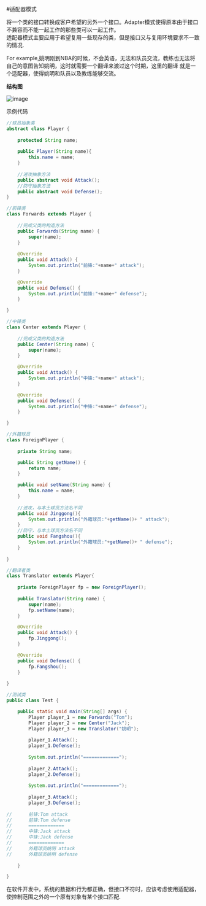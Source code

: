 #适配器模式

将一个类的接口转换成客户希望的另外一个接口。Adapter模式使得原本由于接口不兼容而不能一起工作的那些类可以一起工作。<br>
适配器模式主要应用于希望复用一些现存的类，但是接口又与复用环境要求不一致的情况.

For example,姚明刚到NBA的时候，不会英语，无法和队员交流，教练也无法将自己的意图告知姚明，这时就需要一个翻译来渡过这个时期，这里的翻译
就是一个适配器，使得姚明和队员以及教练能够交流。



**结构图**

![image](https://github.com/shishengjia/DesignPattern/blob/master/Pic/Adapter.jpg)

示例代码

```java
//球员抽象类
abstract class Player {
	
	protected String name;
	
	public Player(String name){
		this.name = name;
	}
	
	//进攻抽象方法
	public abstract void Attack();
	//防守抽象方法
	public abstract void Defense();
}
```

```java
//前锋类
class Forwards extends Player {
	
	//完成父类的构造方法
	public Forwards(String name) {
		super(name);
	}
	
	@Override
	public void Attack() {
		System.out.println("前锋:"+name+" attack");
	}

	@Override
	public void Defense() {
		System.out.println("前锋:"+name+" defense");
	}

}
```

```java
//中锋类
class Center extends Player {
	
	//完成父类的构造方法
	public Center(String name) {
		super(name);
	}

	@Override
	public void Attack() {
		System.out.println("中锋:"+name+" attack");
	}

	@Override
	public void Defense() {
		System.out.println("中锋:"+name+" defense");
	}

}
```

```java
//外籍球员
class ForeignPlayer {
	
	private String name;

	public String getName() {
		return name;
	}

	public void setName(String name) {
		this.name = name;
	}
	
	//进攻，与本土球员方法名不同
	public void Jinggong(){
		System.out.println("外籍球员:"+getName()+ " attack");
	}
	//防守，与本土球员方法名不同
	public void Fangshou(){
		System.out.println("外籍球员:"+getName()+ " defense");
	}
	
}
```

```java
//翻译者类
class Translator extends Player{
	
	private ForeignPlayer fp = new ForeignPlayer();
	
	public Translator(String name) {
		super(name);
		fp.setName(name);
	}

	@Override
	public void Attack() {
		fp.Jinggong();
	}

	@Override
	public void Defense() {
		fp.Fangshou();
	}
	
}
```

```java
//测试类
public class Test {

	public static void main(String[] args) {
		Player player_1 = new Forwards("Tom");
		Player player_2 = new Center("Jack");
		Player player_3 = new Translator("姚明");
		
		player_1.Attack();
		player_1.Defense();
		
		System.out.println("=============");
		
		player_2.Attack();
		player_2.Defense();
		
		System.out.println("=============");
		
		player_3.Attack();
		player_3.Defense();
		
//		前锋:Tom attack
//		前锋:Tom defense
//		=============
//		中锋:Jack attack
//		中锋:Jack defense
//		=============
//		外籍球员姚明 attack
//		外籍球员姚明 defense
		
	}

}
```

在软件开发中，系统的数据和行为都正确，但接口不符时，应该考虑使用适配器，使控制范围之外的一个原有对象有某个接口匹配.
